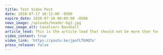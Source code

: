 ```yaml
---
title: Test Video Post
date: 2018-07-17 16:12:00 -0500
expire_date: 2018-07-18 00:00:00 -0500
news_image: /uploads/header-bg2.jpg
news_image_alt: Cavaliers Baseball
article_lead: This is the article lead that should not be more than four lines long.
video_content: true
video_link: 'https://youtu.be/jpofLTb9Qfo'
press_release: false
---
```


